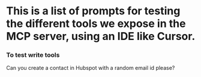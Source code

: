 # This is a list of prompts for testing the different tools we expose in the MCP server, using an IDE like Cursor.

### To test write tools 

<prompt>
    Can you create a contact in Hubspot with a random email id please?
</prompt>